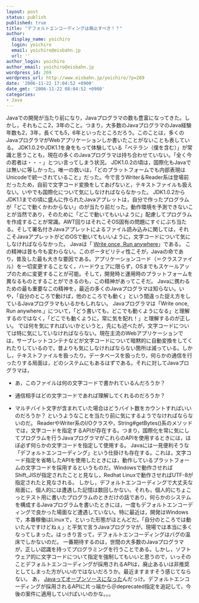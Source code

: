 ```yaml
---
layout: post
status: publish
published: true
title: "デフォルトエンコーディングは廃止すべき！？"
author:
  display_name: yoichiro
  login: yoichiro
  email: yoichiro@eisbahn.jp
  url: ''
author_login: yoichiro
author_email: yoichiro@eisbahn.jp
wordpress_id: 269
wordpress_url: http://www.eisbahn.jp/yoichiro/?p=269
date: '2006-11-22 17:04:52 +0900'
date_gmt: '2006-11-22 08:04:52 +0900'
categories:
- Java
---
```


Javaでの開発が当たり前になり，Javaプログラマの数も豊富になってきた。しかし，それもここ2，3年のこと。つまり，大多数のJavaプログラマのJava経験年数も2，3年，長くても5，6年といったところだろう。このことは，多くのJavaプログラマがWebアプリケーションしか書いたことがないことも表している。
JDK1.0.2やJDK1.1を身をもって体験している「ベテラン（僕を含む）」が常識と思うことも，現在の多くのJavaプログラマは持ち合わせていない。「全く今の若者は・・・」とつい言ってしまう状況。
JDK1.0.2の頃は，国際化もJavaでは無いに等しかった。唯一の救いは，「どのプラットフォームでも内部表現はUnicodeで統一されていること」だった。今で言うWriter＆Reader系は登場前だったため，自前で文字コード変換をしてあげないと，テキストファイルも扱えない。いやでも国際化について気にしなければならなかった。
JDK1.0.2からJDK1.1までの頃に盛んに作られたJavaアプレットは，自分で作ったプログラムが「どこで動くかわからない」のが当たり前だった。動作環境を予測できないことが当然であり，そのために「どこで動いてもいいように」配慮してプログラムを作成することが常識。AWT回りはそれこそOS固有の問題にすぐにぶち当たる。そして署名付きJavaアプレットによるファイル読み込みに関しては，それこそJavaアプレットがどのOSで動いてもいいように，文字コードについて気にしなければならなかった。
Javaは「
[Write once, Run anywhere](http://ja.wikipedia.org/wiki/Write_once,_run_anywhere)」である。
この精神は昔も今も変わらない。このポータビリティ性こそが，Javaの命であり，普及した最も大きな要因である。アプリケーションコード（＝クラスファイル）を一切変更することなく，ハードウェアに限らず，OSまでもスケールアップのために変更することが可能。そして，開発時と運用時のプラットフォームを異なるものとすることができるのも，この精神があってこそだ。
Javaに携わるための最も重要なこの精神を，最近の多くのJavaプログラマは知らない。いや，「自分のところで動けば，他のところでも動く」という間違った捉え方をしているJavaプログラマもいるかもしれない。
Javaプログラマは「Write once, Run anywhere.」について，「どう書いても，どこでも動くようになる」と理解するのではなく，「どこでも動くように，常に気を配れ！」と理解するのが正しい。
では何を気にすればいいかというと，先にも述べたが，文字コードについては特に気にしていなければならない。現在主流のWebアプリケーションでは，サーブレットコンテナなどが文字コードについて暗黙的に自動変換をしてくれたりしているので，昔よりも気にしなければならない箇所は減っている。しかし，テキストファイルを扱ったり，データベースを扱ったり，何らかの通信を行ったりする局面は，どのシステムにもあるはずである。それに対してJavaプログラマは，

* あ，このファイルは何の文字コードで書かれているんだろうか？

* 通信相手はどの文字コードであれば理解してくれるのだろうか？

* マルチバイト文字が含まれていた場合はどうバイト数をカウントすればいいのだろうか？
というようなことを当たり前に気にするようでなければならないのだ。
ReaderやWriter系のI/Oクラスや，String#getBytes()系のメソッドでは，文字コードを指定するAPIが存在する。つまり，国際化を常に気にしてプログラムを行うJavaプログラマがこれらのAPIを使用するときには，ほぼ必ず何らかの文字コードを指定して使用する。
Javaには一見便利そうな「デフォルトエンコーディング」という仕掛けも存在する。これは，文字コード指定を省略したAPIを使用したときには，動作しているプラットフォームの文字コードを採用するというものだ。Windowsで動作させればShift_JISが指定されたことと見なし，Redhat Linuxで動作させればUTF-8が指定されたと見なされる。
しかし，デフォルトエンコーディングで大丈夫な局面に，個人的には遭遇した記憶は数回しかない。それも，個人的にちょこっとテスト用に書いたプログラムのときだけの話であり，何らかのシステムを構成するJavaプログラムを書いたときには，一度もデフォルトエンコーディングで良かった場面など遭遇していない。特に最近は，開発はWindowsで，本番稼働はLinuxで，といった形態がほとんどだ。「自分のところでは動いたんですけどねぇ」と平気で言うJavaプログラマが，現場では本当に多くなってしまった。はっきり言って，デフォルトエンコーディングはバグの温床でしかないのだ。
一番期待するのは，世間の大多数のJavaプログラマが，正しい認識を持ってプログラミングを行うことである。しかし，ソフトウェア的に文字コードについて指定を強制してもいいと思うので，いっそのことデフォルトエンコーディングが採用されるAPIは，廃止あるいは非推奨としてしまった方がいいのではないだろうか。最近ますますそう感じてならない。
あ，
[Javaってオープンソースになった](http://www.sun.com/software/opensource/java/)んだっけ。デフォルトエンコーディングが採用されるAPIに片っ端から＠deprecated指定を追記して，今後の案件に適用していけばいいのかな。。。
